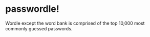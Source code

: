 # passwordle!

Wordle except the word bank is comprised of the top 10,000 most commonly guessed passwords.
 
